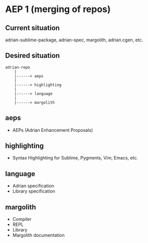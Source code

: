 # AEP 1 (merging of repos)

## Current situation
adrian-sublime-package, adrian-spec, margolith, adrian.cgen, etc.

## Desired situation
```
adrian-repo
    |
    |------> aeps
    |
    |------> highlighting
    |
    |------> language
    |
    |------> margolith
```

## aeps
* AEPs (Adrian Enhancement Proposals)

## highlighting
* Syntax Highlighting for Sublime, Pygments, Vim, Emacs, etc.

## language
* Adrian specification
* Library specification

## margolith
* Compiler
* REPL
* Library
* Margolith documentation
